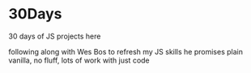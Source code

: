 # 30Days
30 days of JS projects here

following along with Wes Bos to refresh my JS skills
he promises plain vanilla, no fluff, lots of work with just code
